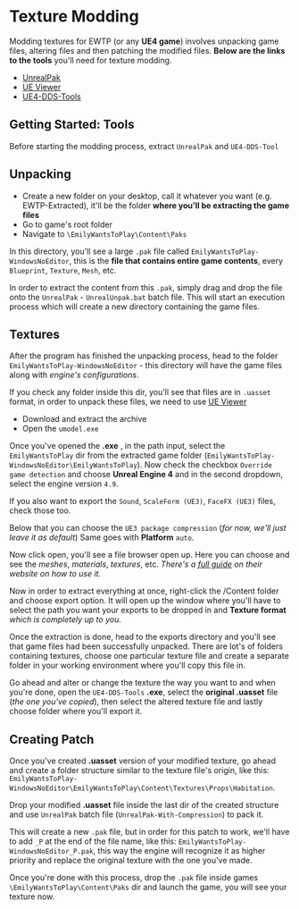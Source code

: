 # Texture Modding

Modding textures for EWTP (or any **UE4 game**) involves unpacking game files, altering files and then patching the modified files.
**Below are the links to the tools** you'll need for texture modding.

- [UnrealPak](https://github.com/RiotOreO/unrealpak)
- [UE Viewer](https://www.gildor.org/en/projects/umodel#files)
- [UE4-DDS-Tools](https://github.com/matyalatte/UE4-DDS-Tools)

## Getting Started: Tools

Before starting the modding process, extract `UnrealPak` and `UE4-DDS-Tool`

## Unpacking

- Create a new folder on your desktop, call it whatever you want (e.g. EWTP-Extracted), it'll be the folder **where you'll be extracting the game files**
- Go to game's root folder
- Navigate to `\EmilyWantsToPlay\Content\Paks`

In this directory, you'll see a large `.pak` file called `EmilyWantsToPlay-WindowsNoEditor`, this is the **file that contains entire game contents**, every `Blueprint`, `Texture`, `Mesh`, etc.

In order to extract the content from this `.pak`, simply drag and drop the file onto the `UnrealPak` - `UnrealUnpak.bat` batch file.
This will start an execution process which will create a new directory containing the game files.

## Textures

After the program has finished the unpacking process, head to the folder `EmilyWantsToPlay-WindowsNoEditor` - this directory will have the game files along with *engine's configurations*.

If you check any folder inside this dir, you'll see that files are in `.uasset` format, in order to unpack these files, we need to use [UE Viewer](https://www.gildor.org/en/projects/umodel)

- Download and extract the archive
- Open the `umodel.exe`

Once you've opened the **.exe** , in the path input, select the `EmilyWantsToPlay` dir from the extracted game folder (`EmilyWantsToPlay-WindowsNoEditor\EmilyWantsToPlay`).
Now check the checkbox `Override game detection` and choose **Unreal Engine 4** and in the second dropdown, select the engine version `4.9`.

If you also want to export the `Sound`, `ScaleForm (UE3)`, `FaceFX (UE3)` files, check those too.

Below that you can choose the `UE3 package compression` (*for now, we'll just leave it as default*)
Same goes with **Platform** `auto`.

Now click open, you'll see a file browser open up. Here you can choose and see the *meshes*, *materials*, *textures*, etc.
*There's a [full guide](https://www.gildor.org/en/projects/umodel) on their website on how to use it.*

Now in order to extract everything at once, right-click the /Content folder and choose export option.
It will open up the window where you'll have to select the path you want your exports to be dropped in and **Texture format** *which is completely up to you.*

Once the extraction is done, head to the exports directory and you'll see that game files had been successfully unpacked.
There are lot's of folders containing textures, choose one particular texture file and create a separate folder in your working environment where you'll copy this file in.

Go ahead and alter or change the texture the way you want to and when you're done, open the `UE4-DDS-Tools` **.exe**, select the **original .uasset** file (*the one you've copied*), then select the altered texture file and lastly choose folder where you'll export it.

## Creating Patch

Once you've created **.uasset** version of your modified texture, go ahead and create a folder structure similar to the texture file's origin, like this: `EmilyWantsToPlay-WindowsNoEditor\EmilyWantsToPlay\Content\Textures\Props\Habitation`.

Drop your modified **.uasset** file inside the last dir of the created structure and use `UnrealPak` batch file (`UnrealPak-With-Compression`) to pack it.

This will create a new `.pak` file, but in order for this patch to work, we'll have to add `_P` at the end of the file name, like this: `EmilyWantsToPlay-WindowsNoEditor_P.pak`, this way the engine will recognize it as higher priority and replace the original texture with the one you've made.

Once you're done with this process, drop the `.pak` file inside games `\EmilyWantsToPlay\Content\Paks` dir and launch the game, you will see your texture now.